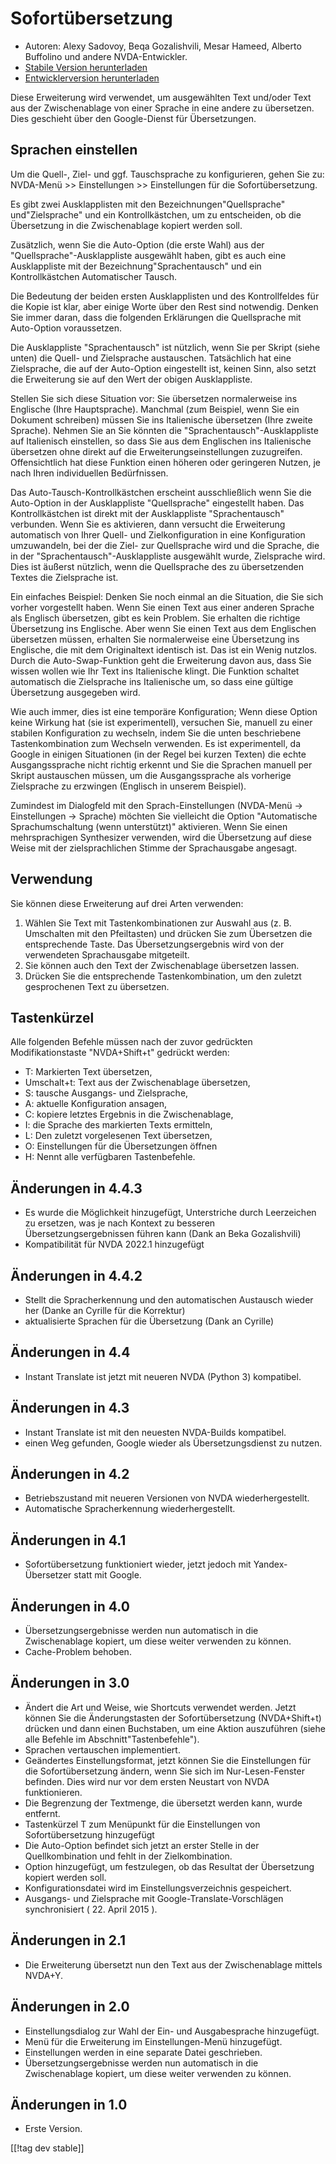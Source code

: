 # Sofortübersetzung #

* Autoren: Alexy Sadovoy, Beqa Gozalishvili, Mesar Hameed, Alberto Buffolino
  und andere NVDA-Entwickler.
* [Stabile Version herunterladen][1]
* [Entwicklerversion herunterladen][2]

Diese Erweiterung wird verwendet, um ausgewählten Text und/oder Text aus der
Zwischenablage von einer Sprache in eine andere zu übersetzen. Dies
geschieht über den Google-Dienst für Übersetzungen.

## Sprachen einstellen ##
Um die Quell-, Ziel- und ggf. Tauschsprache zu konfigurieren, gehen Sie zu: NVDA-Menü >> Einstellungen >> Einstellungen für die Sofortübersetzung.

Es gibt zwei Ausklapplisten mit den Bezeichnungen"Quellsprache"
und"Zielsprache" und ein Kontrollkästchen, um zu entscheiden, ob die
Übersetzung in die Zwischenablage kopiert werden soll.

Zusätzlich, wenn Sie die Auto-Option (die erste Wahl) aus der
"Quellsprache"-Ausklappliste ausgewählt haben, gibt es auch eine
Ausklappliste mit der Bezeichnung"Sprachentausch" und ein Kontrollkästchen
Automatischer Tausch.

Die Bedeutung der beiden ersten Ausklapplisten und des Kontrollfeldes für
die Kopie ist klar, aber einige Worte über den Rest sind notwendig. Denken
Sie immer daran, dass die folgenden Erklärungen die Quellsprache mit
Auto-Option voraussetzen.

Die Ausklappliste "Sprachentausch" ist nützlich, wenn Sie per Skript (siehe
unten) die Quell- und Zielsprache austauschen. Tatsächlich hat eine
Zielsprache, die auf der Auto-Option eingestellt ist, keinen Sinn, also
setzt die Erweiterung sie auf den Wert der obigen Ausklappliste.

Stellen Sie sich diese Situation vor: Sie übersetzen normalerweise ins
Englische (Ihre Hauptsprache). Manchmal (zum Beispiel, wenn Sie ein Dokument
schreiben) müssen Sie ins Italienische übersetzen (Ihre zweite
Sprache). Nehmen Sie an Sie könnten die "Sprachentausch"-Ausklappliste auf
Italienisch einstellen, so dass Sie aus dem Englischen ins Italienische
übersetzen ohne direkt auf die Erweiterungseinstellungen
zuzugreifen. Offensichtlich hat diese Funktion einen höheren oder geringeren
Nutzen, je nach Ihren individuellen Bedürfnissen.

Das Auto-Tausch-Kontrollkästchen erscheint ausschließlich wenn Sie die
Auto-Option in der Ausklappliste "Quellsprache" eingestellt haben. Das
Kontrollkästchen ist direkt mit der Ausklappliste "Sprachentausch"
verbunden. Wenn Sie es aktivieren, dann versucht die Erweiterung automatisch
von Ihrer Quell- und Zielkonfiguration in eine Konfiguration umzuwandeln,
bei der die Ziel- zur Quellsprache wird und die Sprache, die in der
"Sprachentausch"-Ausklappliste ausgewählt wurde, Zielsprache wird. Dies ist
äußerst nützlich, wenn die Quellsprache des zu übersetzenden Textes die
Zielsprache ist.

Ein einfaches Beispiel: Denken Sie noch einmal an die Situation, die Sie
sich vorher vorgestellt haben. Wenn Sie einen Text aus einer anderen Sprache
als Englisch übersetzen, gibt es kein Problem. Sie erhalten die richtige
Übersetzung ins Englische. Aber wenn Sie einen Text aus dem Englischen
übersetzen müssen, erhalten Sie normalerweise eine Übersetzung ins
Englische, die mit dem Originaltext identisch ist. Das ist ein Wenig
nutzlos. Durch die Auto-Swap-Funktion geht die Erweiterung davon aus, dass
Sie wissen wollen wie Ihr Text ins Italienische klingt. Die Funktion
schaltet automatisch die Zielsprache ins Italienische um, so dass eine
gültige Übersetzung ausgegeben wird.

Wie auch immer, dies ist eine temporäre Konfiguration; Wenn diese Option
keine Wirkung hat (sie ist experimentell), versuchen Sie, manuell zu einer
stabilen Konfiguration zu wechseln, indem Sie die unten beschriebene
Tastenkombination zum Wechseln verwenden. Es ist experimentell, da Google in
einigen Situationen (in der Regel bei kurzen Texten) die echte
Ausgangssprache nicht richtig erkennt und Sie die Sprachen manuell per
Skript austauschen müssen, um die Ausgangssprache als vorherige Zielsprache
zu erzwingen (Englisch in unserem Beispiel).

Zumindest im Dialogfeld mit den Sprach-Einstellungen (NVDA-Menü -> Einstellungen -> Sprache) möchten Sie vielleicht die Option "Automatische Sprachumschaltung (wenn unterstützt)" aktivieren. Wenn Sie einen mehrsprachigen Synthesizer verwenden, wird die Übersetzung auf diese Weise mit der zielsprachlichen Stimme der Sprachausgabe angesagt.

## Verwendung ##
Sie können diese Erweiterung auf drei Arten verwenden:

1. Wählen Sie Text mit Tastenkombinationen zur Auswahl aus (z. B. Umschalten
   mit den Pfeiltasten) und drücken Sie zum Übersetzen die entsprechende
   Taste. Das Übersetzungsergebnis wird von der verwendeten Sprachausgabe
   mitgeteilt.
2. Sie können auch den Text der Zwischenablage übersetzen lassen.
3. Drücken Sie die entsprechende Tastenkombination, um den zuletzt
   gesprochenen Text zu übersetzen.

## Tastenkürzel ##
Alle folgenden Befehle müssen nach der zuvor gedrückten Modifikationstaste
"NVDA+Shift+t" gedrückt werden:

* T: Markierten Text übersetzen,
* Umschalt+t: Text aus der Zwischenablage übersetzen,
* S: tausche Ausgangs- und Zielsprache,
* A: aktuelle Konfiguration ansagen,
* C: kopiere letztes Ergebnis in die Zwischenablage,
* I: die Sprache des markierten Texts ermitteln,
* L: Den zuletzt vorgelesenen Text übersetzen,
* O: Einstellungen für die Übersetzungen öffnen
* H: Nennt alle verfügbaren Tastenbefehle.

## Änderungen in 4.4.3 ##
* Es wurde die Möglichkeit hinzugefügt, Unterstriche durch Leerzeichen zu
  ersetzen, was je nach Kontext zu besseren Übersetzungsergebnissen führen
  kann (Dank an Beka Gozalishvili)
* Kompatibilität für NVDA 2022.1 hinzugefügt

## Änderungen in 4.4.2 ##
* Stellt die Spracherkennung und den automatischen Austausch wieder her
  (Danke an Cyrille für die Korrektur)
* aktualisierte Sprachen für die Übersetzung (Dank an Cyrille)

## Änderungen in 4.4 ##
* Instant Translate ist jetzt mit neueren NVDA (Python 3) kompatibel.

## Änderungen in 4.3 ##
* Instant Translate ist mit den neuesten NVDA-Builds kompatibel.
* einen Weg gefunden, Google wieder als Übersetzungsdienst zu nutzen.

## Änderungen in 4.2 ##
* Betriebszustand mit neueren Versionen von NVDA wiederhergestellt.
* Automatische Spracherkennung wiederhergestellt.

## Änderungen in 4.1 ##
* Sofortübersetzung funktioniert wieder, jetzt jedoch mit Yandex-Übersetzer
  statt mit Google.

## Änderungen in 4.0 ##
* Übersetzungsergebnisse  werden nun automatisch in die Zwischenablage
  kopiert, um diese weiter verwenden zu können.
* Cache-Problem behoben.

## Änderungen in 3.0 ##
* Ändert die Art und Weise, wie Shortcuts verwendet werden. Jetzt können Sie
  die Änderungstasten der Sofortübersetzung (NVDA+Shift+t) drücken und dann
  einen Buchstaben, um eine Aktion auszuführen (siehe alle Befehle im
  Abschnitt"Tastenbefehle").
* Sprachen vertauschen implementiert.
* Geändertes Einstellungsformat, jetzt können Sie die Einstellungen für die
  Sofortübersetzung ändern, wenn Sie sich im Nur-Lesen-Fenster
  befinden. Dies wird nur vor dem ersten Neustart von NVDA funktionieren.
* Die Begrenzung der Textmenge, die übersetzt werden kann, wurde entfernt.
* Tastenkürzel T zum Menüpunkt für die Einstellungen von Sofortübersetzung
  hinzugefügt
* Die Auto-Option befindet sich jetzt an erster Stelle in der
  Quellkombination und fehlt in der Zielkombination.
* Option hinzugefügt, um festzulegen, ob das Resultat der Übersetzung
  kopiert werden soll.
* Konfigurationsdatei wird im Einstellungsverzeichnis gespeichert.
* Ausgangs- und Zielsprache mit Google-Translate-Vorschlägen synchronisiert
  ( 22. April 2015 ).


## Änderungen in 2.1 ##
* Die Erweiterung übersetzt nun den Text aus der Zwischenablage mittels
  NVDA+Y.

## Änderungen in 2.0 ##
* Einstellungsdialog zur Wahl der Ein- und Ausgabesprache hinzugefügt.
* Menü für die Erweiterung im Einstellungen-Menü hinzugefügt.
* Einstellungen werden in eine separate Datei geschrieben.
* Übersetzungsergebnisse  werden nun automatisch in die Zwischenablage
  kopiert, um diese weiter verwenden zu können.

## Änderungen in 1.0 ##
* Erste Version.


[[!tag dev stable]]

[1]: https://addons.nvda-project.org/files/get.php?file=it

[2]: https://addons.nvda-project.org/files/get.php?file=it-dev
